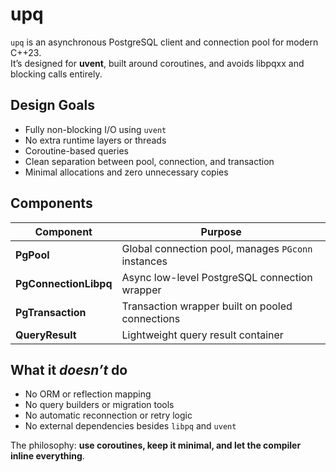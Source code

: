 # upq

`upq` is an asynchronous PostgreSQL client and connection pool for modern C++23.  
It’s designed for **uvent**, built around coroutines, and avoids libpqxx and blocking calls entirely.

## Design Goals

- Fully non-blocking I/O using `uvent`
- No extra runtime layers or threads
- Coroutine-based queries
- Clean separation between pool, connection, and transaction
- Minimal allocations and zero unnecessary copies

## Components

| Component             | Purpose                                            |
|-----------------------|----------------------------------------------------|
| **PgPool**            | Global connection pool, manages `PGconn` instances |
| **PgConnectionLibpq** | Async low-level PostgreSQL connection wrapper      |
| **PgTransaction**     | Transaction wrapper built on pooled connections    |
| **QueryResult**       | Lightweight query result container                 |

## What it *doesn’t* do

- No ORM or reflection mapping
- No query builders or migration tools
- No automatic reconnection or retry logic
- No external dependencies besides `libpq` and `uvent`

The philosophy: **use coroutines, keep it minimal, and let the compiler inline everything**.
